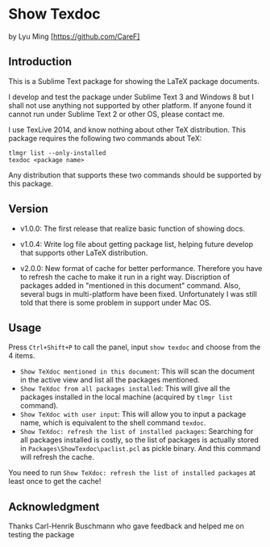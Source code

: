 # Show Texdoc
by Lyu Ming
[https://github.com/CareF]

## Introduction
This is a Sublime Text package for showing the LaTeX package documents. 

I develop and test the package under Sublime Text 3 and Windows 8 but I 
shall not use anything not supported by other platform. If anyone found 
it cannot run under Sublime Text 2 or other OS, please contact me. 

I use TexLive 2014, and know nothing about other TeX distribution. This 
package requires the following two commands about TeX:

    tlmgr list --only-installed
    texdoc <package name>

Any distribution that supports these two commands should be supported
by this package. 

## Version
- v1.0.0: The first release that realize basic function of showing docs.

- v1.0.4: Write log file about getting package list, helping future develop
that supports other LaTeX distribution.

- v2.0.0: New format of cache for better performance. Therefore you have to 
refresh the cache to make it run in a right way. Discription of packages added
in "mentioned in this document" command. Also, several bugs in multi-platform 
have been fixed. Unfortunately I was still told that there is some problem in 
support under Mac OS.

## Usage
Press `Ctrl+Shift+P` to call the panel, input `show texdoc` and choose 
from the 4 items. 

* `Show TeXdoc mentioned in this document`: This will scan the document 
in the active view and list all the packages mentioned.
* `Show TeXdoc from all packages installed`: This will give all the packages
installed in the local machine (acquired by `tlmgr list` command).
* `Show TeXdoc with user input`: This will allow you to input a package name, 
which is equivalent to the shell command `texdoc`.
* `Show TeXdoc: refresh the list of installed packages`: Searching for all 
packages installed is costly, so the list of packages is actually stored in 
`Packages\ShowTexdoc\paclist.pcl` as pickle binary. And this command will 
refresh the cache.

You need to run `Show TeXdoc: refresh the list of installed packages` at least 
once to get the cache!

## Acknowledgment
Thanks Carl-Henrik Buschmann who gave feedback and helped me on testing the 
package